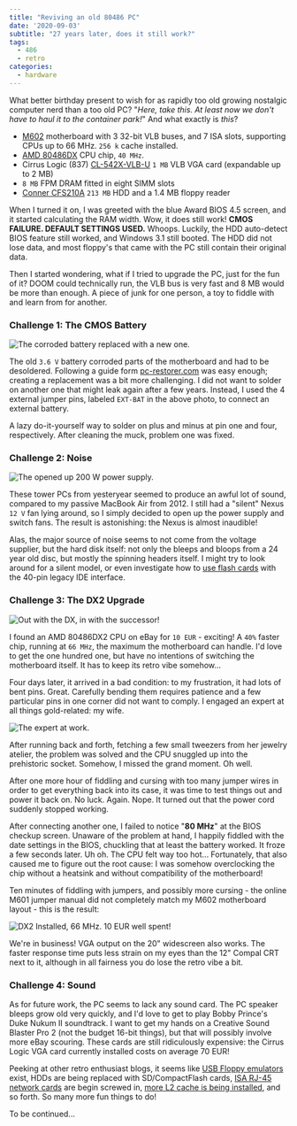 ```yaml
---
title: "Reviving an old 80486 PC"
date: '2020-09-03'
subtitle: "27 years later, does it still work?"
tags:
  - 486
  - retro
categories:
  - hardware
---
```


What better birthday present to wish for as rapidly too old growing nostalgic computer nerd than a too old PC? "_Here, take this. At least now we don't have to haul it to the container park!_" And what exactly is _this_?

- [M602](https://www.elhvb.com/webhq/models/486vlb3/m601.html) motherboard with 3 32-bit VLB buses, and 7 ISA slots, supporting CPUs up to 66 MHz. `256 k` cache installed. 
- [AMD 80486DX](https://en.wikipedia.org/wiki/Intel_80486) CPU chip, `40 MHz`.
- Cirrus Logic (837) [CL-542X-VLB-U](http://www.vgamuseum.info/index.php/component/k2/item/135-cirrus-logic-cl-gd5426) `1 MB` VLB VGA card (expandable up to 2 MB)
- `8 MB` FPM DRAM fitted in eight SIMM slots
- [Conner CFS210A](https://www.computerhope.com/hdd/hdd0018.htm) `213 MB` HDD and a 1.4 MB floppy reader

When I turned it on, I was greeted with the blue Award BIOS 4.5 screen, and it started calculating the RAM width. Wow, it does still work! **CMOS FAILURE. DEFAULT SETTINGS USED.** Whoops. Luckily, the HDD auto-detect BIOS feature still worked, and Windows 3.1 still booted. The HDD did not lose data, and most floppy's that came with the PC still contain their original data. 

Then I started wondering, what if I tried to upgrade the PC, just for the fun of it? DOOM could technically run, the VLB bus is very fast and 8 MB would be more than enough. A piece of junk for one person, a toy to fiddle with and learn from for another. 

### Challenge 1: The CMOS Battery

![](../batt.jpg "The corroded battery replaced with a new one.")

The old `3.6 V` battery corroded parts of the motherboard and had to be desoldered. Following a guide form [pc-restorer.com](http://pc-restorer.com/replacing-cmos-batteries-in-old-pcs/) was easy enough; creating a replacement was a bit more challenging. I did not want to solder on another one that might leak again after a few years. Instead, I used the 4 external jumper pins, labeled `EXT-BAT` in the above photo, to connect an external battery. 

A lazy do-it-yourself way to solder on plus and minus at pin one and four, respectively. After cleaning the muck, problem one was fixed.

### Challenge 2: Noise

![](../power.jpg "The opened up 200 W power supply.")

These tower PCs from yesteryear seemed to produce an awful lot of sound, compared to my passive MacBook Air from 2012. I still had a "silent" Nexus `12 V` fan lying around, so I simply decided to open up the power supply and switch fans. The result is astonishing: the Nexus is almost inaudible! 

Alas, the major source of noise seems to not come from the voltage supplier, but the hard disk itself: not only the bleeps and bloops from a 24 year old disc, but mostly the spinning headers itself. I might try to look around for a silent model, or even investigate how to [use flash cards](https://dfarq.homeip.net/sd-to-ide-performance/) with the 40-pin legacy IDE interface.

### Challenge 3: The DX2 Upgrade

![](../cpu.jpg "Out with the DX, in with the successor!")

I found an AMD 80486DX2 CPU on eBay for `10 EUR` - exciting! A `40%` faster chip, running at `66 MHz`, the maximum the motherboard can handle. I'd love to get the one hundred one, but have no intentions of switching the motherboard itself. It has to keep its retro vibe somehow... 

Four days later, it arrived in a bad condition: to my frustration, it had lots of bent pins. Great. Carefully bending them requires patience and a few particular pins in one corner did not want to comply. I engaged an expert at all things gold-related: my wife. 

![](../cputryout.jpg "The expert at work.")

After running back and forth, fetching a few small tweezers from her jewelry atelier, the problem was solved and the CPU snuggled up into the prehistoric socket. Somehow, I missed the grand moment. Oh well. 

After one more hour of fiddling and cursing with too many jumper wires in order to get everything back into its case, it was time to test things out and power it back on. No luck. Again. Nope. It turned out that the power cord suddenly stopped working. 

After connecting another one, I failed to notice "**80 MHz**" at the BIOS checkup screen. Unaware of the problem at hand, I happily fiddled with the date settings in the BIOS, chuckling that at least the battery worked. It froze a few seconds later. Uh oh. The CPU felt way too hot... Fortunately, that also caused me to figure out the root cause: I was somehow overclocking the chip without a heatsink and without compatibility of the motherboard!

Ten minutes of fiddling with jumpers, and possibly more cursing - the online M601 jumper manual did not completely match my M602 motherboard layout - this is the result:

![](../done.jpg "DX2 Installed, 66 MHz. 10 EUR well spent!")

We're in business! VGA output on the 20" widescreen also works. The faster response time puts less strain on my eyes than the 12" Compal CRT next to it, although in all fairness you do lose the retro vibe a bit. 

### Challenge 4: Sound

As for future work, the PC seems to lack any sound card. The PC speaker bleeps grow old very quickly, and I'd love to get to play Bobby Prince's Duke Nukum II soundtrack. I want to get my hands on a Creative Sound Blaster Pro 2 (not the budget 16-bit things), but that will possibly involve more eBay scouring. These cards are still ridiculously expensive: the Cirrus Logic VGA card currently installed costs on average 70 EUR!

Peeking at other retro enthusiast blogs, it seems like [USB Floppy emulators](https://dfarq.homeip.net/gotek-floppy-emulator-for-retro-pcs/) exist, HDDs are being replaced with SD/CompactFlash cards, [ISA RJ-45 network cards](https://dfarq.homeip.net/using-an-ne2000-network-card-in-dos/) are begin screwed in, [more L2 cache is being installed](https://www.youtube.com/watch?v=e4rw3d7mu28), and so forth. So many more fun things to do!

To be continued... 
